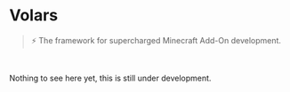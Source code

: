 # Volars

> ⚡ The framework for supercharged Minecraft Add-On development.

<br/>

Nothing to see here yet, this is still under development.
